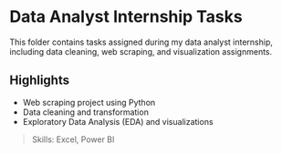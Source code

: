 
# Data Analyst Internship Tasks
This folder contains tasks assigned during my data analyst internship, including data cleaning, web scraping, and visualization assignments.

## Highlights
- Web scraping project using Python 
- Data cleaning and transformation 
- Exploratory Data Analysis (EDA) and visualizations

> Skills:  Excel, Power BI
